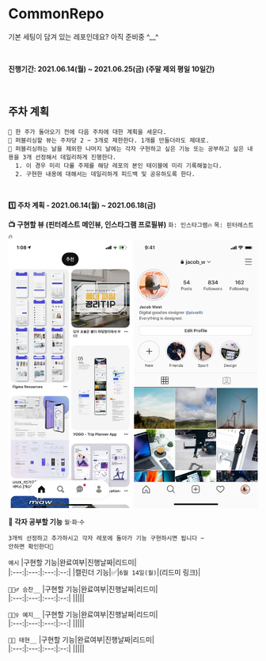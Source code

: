 # CommonRepo
기본 세팅이 담겨 있는 레포인데요? 아직 준비중 ^__^

<br />

**진행기간: 2021.06.14(월) ~ 2021.06.25(금) (주말 제외 평일 10일간)**

<br />

## 주차 계획
```
📆 한 주가 돌아오기 전에 다음 주차에 대한 계획을 세운다.
🎨 퍼블리싱할 뷰는 주차당 2 ~ 3개로 제한한다. 1개를 만들더라도 제대로.
🔧 퍼블리싱하는 날을 제외한 나머지 날에는 각자 구현하고 싶은 기능 또는 공부하고 싶은 내용을 3개 선정해서 데일리하게 진행한다.
  1. 이 경우 미리 다룰 주제를 해당 레포의 본인 테이블에 미리 기록해놓는다.
  2. 구현한 내용에 대해서는 데일리하게 피드백 및 공유하도록 한다.
```

<br />

**1️⃣ 주차 계획 - 2021.06.14(월) ~ 2021.06.18(금)** 

**📺 구현할 뷰 (핀터레스트 메인뷰, 인스타그램 프로필뷰)** `화: 인스타그램🔥` `목: 핀터레스트🔥`   
  <img src="https://github.com/YumYum-iOS/CommonRepo/blob/main/images/pinterest.jpeg" width="250px" />
  <img src="https://github.com/YumYum-iOS/CommonRepo/blob/main/images/instagram.png" width="250px" />
  
**📝 각자 공부할 기능**  `월`·`화`·`수`  

```
3개씩 선정하고 추가하시고 각자 레포에 돌아가 기능 구현하시면 됩니다 ~
안하면 확인한다👀
```

`예시`
|구현할 기능|완료여부|진행날짜|리드미|  
|:---:|:---:|:---:|:--:|
|캘린더 기능|✅|`6월 14일(월)`|(리드미 링크)|

`🙋🏻‍♂️ 승찬__`
|구현할 기능|완료여부|진행날짜|리드미|  
|:---:|:---:|:---:|:--:|
|||||


`🙋🏻‍♀️ 예지__`
|구현할 기능|완료여부|진행날짜|리드미|  
|:---:|:---:|:---:|:--:|
|||||


`🙋🏻 태현__`
|구현할 기능|완료여부|진행날짜|리드미|  
|:---:|:---:|:---:|:--:|
|||||
